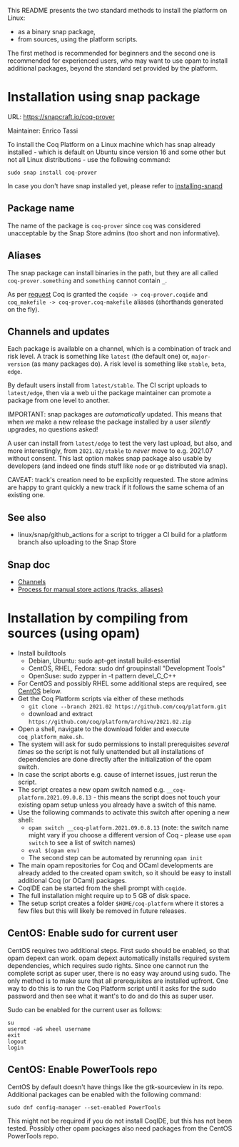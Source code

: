 This README presents the two standard methods to install the platform on Linux:
- as a binary snap package,
- from sources, using the platform scripts.

The first method is recommended for beginners and the second one is recommended for experienced users, who may want to use opam to install additional packages, beyond the standard set provided by the platform.

# Installation using snap package

URL: https://snapcraft.io/coq-prover

Maintainer: Enrico Tassi

To install the Coq Platform on a Linux machine which has snap already installed -
which is default on Ubuntu since version 16 and some other but not all Linux distributions -
use the following command:

```
sudo snap install coq-prover
```

In case you don't have snap installed yet, please refer to [installing-snapd](https://snapcraft.io/docs/installing-snapd)

## Package name
The name of the package is `coq-prover` since `coq` was considered
unacceptable by the Snap Store admins (too short and non informative).

## Aliases
The snap package can install binaries in the path, but they are all called
`coq-prover.something` and `something` cannot contain `_`.

As per [request](https://forum.snapcraft.io/t/aliases-request-for-coq-prover/21925)
Coq is granted the `coqide -> coq-prover.coqide` and
`coq_makefile -> coq-prover.coq-makefile` aliases (shorthands generated
on the fly).

## Channels and updates
Each package is available on a channel, which is a combination of track and
risk level.
A track is something like `latest` (the default one) or, `major-version` (as
many packages do).
A risk level is something like `stable`, `beta`, `edge`.

By default users install from `latest/stable`.
The CI script uploads to `latest/edge`, then via a web ui the package
maintainer can promote a package from one level to another.

IMPORTANT: snap packages are *automatically* updated. This means that when *we*
make a new release the package installed by a user *silently* upgrades, no
questions asked!

A user can install from `latest/edge` to test the very last upload, but also,
and more interestingly, from `2021.02/stable` to *never* move to e.g. 2021.07 without
consent. This last option makes snap package also usable by developers (and
indeed one finds stuff like `node` or `go` distributed via snap).

CAVEAT: track's creation need to be explicitly requested. The store admins are
happy to grant quickly a new track if it follows the same schema of an existing
one.

## See also
- linux/snap/github_actions for a script to trigger a CI build for a platform
  branch also uploading to the Snap Store

## Snap doc

- [Channels](https://snapcraft.io/docs/channels)
- [Process for manual store actions (tracks, aliases)](https://forum.snapcraft.io/t/process-for-aliases-auto-connections-and-tracks/455)


# Installation by compiling from sources (using opam)

- Install buildtools
  - Debian, Ubuntu:       sudo apt-get install build-essential
  - CentOS, RHEL, Fedora: sudo dnf groupinstall "Development Tools"
  - OpenSuse:             sudo zypper in -t pattern devel_C_C++
- For CentOS and possibly RHEL some additional steps are required, see [CentOS](#centos) below.
- Get the Coq Platform scripts via either of these methods
  - `git clone --branch 2021.02 https://github.com/coq/platform.git`
  - download and extract `https://github.com/coq/platform/archive/2021.02.zip`
- Open a shell, navigate to the download folder and execute `coq_platform_make.sh`.
- The system will ask for sudo permissions to install prerequisites *several times* so the script is not fully unattended but all installations of dependencies are done directly after the initialization of the opam switch.
- In case the script aborts e.g. cause of internet issues, just rerun the script.
- The script creates a new opam switch named e.g. `__coq-platform.2021.09.0.8.13` - this means the script does not touch your existing opam setup unless you already have a switch of this name.
- Use the following commands to activate this switch after opening a new shell:
  - `opam switch __coq-platform.2021.09.0.8.13` (note: the switch name might vary if you choose a different version of Coq - please use `opam switch` to see a list of switch names)
  - `eval $(opam env)`
  - The second step can be automated by rerunning `opam init`
- The main opam repositories for Coq and OCaml developments are already added to the created opam switch, so it should be easy to install additional Coq (or OCaml) packages.
- CoqIDE can be started from the shell prompt with `coqide`.
- The full installation might require up to 5 GB of disk space.
- The setup script creates a folder `$HOME/coq-platform` where it stores a few files but this will likely be removed in future releases.

## CentOS: Enable sudo for current user

CentOS requires two additional steps. First sudo should be enabled, so that opam depext can work. opam depext automatically installs required system dependencies, which requires sudo rights. Since one cannot run the complete script as super user, there is no easy way around using sudo. The only method is to make sure that all prerequisites are installed upfront. One way to do this is to run the Coq Platform script until it asks for the sudo password and then see what it want's to do and do this as super user.

Sudo can be enabled for the current user as follows:
```
su
usermod -aG wheel username
exit
logout
login
```

## CentOS: Enable PowerTools repo

CentOS by default doesn't have things like the gtk-sourceview in its repo. Additional packages can be enabled with the following command:
```
sudo dnf config-manager --set-enabled PowerTools
```
This might not be required if you do not install CoqIDE, but this has not been tested. Possibly other opam packages also need packages from the CentOS PowerTools repo.
